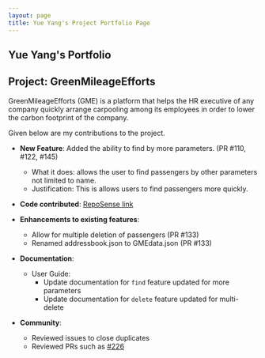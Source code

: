 ```yaml
---
layout: page
title: Yue Yang's Project Portfolio Page
---
```


## Yue Yang's Portfolio

## Project: GreenMileageEfforts

GreenMileageEfforts (GME) is a platform that helps the HR executive of any company quickly arrange carpooling among its employees in order to lower the carbon footprint of the company.

Given below are my contributions to the project.

* **New Feature**: Added the ability to find by more parameters. (PR #110, #122, #145)
  * What it does: allows the user to find passengers by other parameters not limited to name.
  * Justification: This is allows users to find passengers more quickly.

* **Code contributed**: [RepoSense link](https://nus-cs2103-ay2021s2.github.io/tp-dashboard/?search=&sort=groupTitle&sortWithin=title&since=&timeframe=commit&mergegroup=&groupSelect=groupByRepos&breakdown=false&tabOpen=true&tabType=authorship&tabAuthor=lyueyang&tabRepo=AY2021S2-CS2103T-W10-1%2Ftp%5Bmaster%5D&authorshipIsMergeGroup=false&authorshipFileTypes=docs~functional-code~test-code&authorshipIsBinaryFileTypeChecked=false)

* **Enhancements to existing features**:
  * Allow for multiple deletion of passengers (PR #133)
  * Renamed addressbook.json to GMEdata.json (PR #133)

* **Documentation**:
  * User Guide:
    * Update documentation for `find` feature updated for more parameters
    * Update documentation for `delete` feature updated for multi-delete

* **Community**:
  * Reviewed issues to close duplicates
  * Reviewed PRs such as [#226](https://github.com/AY2021S2-CS2103T-W10-1/tp/pull/226#pullrequestreview-632542191)
